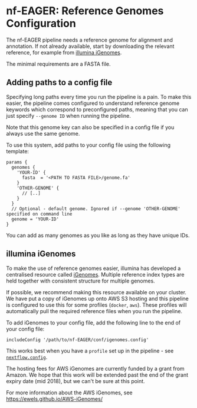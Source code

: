 # nf-EAGER: Reference Genomes Configuration

The nf-EAGER pipeline needs a reference genome for alignment and annotation. If not already available, start by downloading the relevant reference, for example from [illumina iGenomes](https://support.illumina.com/sequencing/sequencing_software/igenome.html).

The minimal requirements are a FASTA file.

## Adding paths to a config file
Specifying long paths every time you run the pipeline is a pain. To make this easier, the pipeline comes configured to understand reference genome keywords which correspond to preconfigured paths, meaning that you can just specify `--genome ID` when running the pipeline. 

Note that this genome key can also be specified in a config file if you always use the same genome.

To use this system, add paths to your config file using the following template:

```nextflow
params {
  genomes {
    'YOUR-ID' {
      fasta  = '<PATH TO FASTA FILE>/genome.fa'
    }
    'OTHER-GENOME' {
      // [..]
    }
  }
  // Optional - default genome. Ignored if --genome 'OTHER-GENOME' specified on command line
  genome = 'YOUR-ID'
}
```

You can add as many genomes as you like as long as they have unique IDs.

## illumina iGenomes
To make the use of reference genomes easier, illumina has developed a centralised resource called [iGenomes](https://support.illumina.com/sequencing/sequencing_software/igenome.html). Multiple reference index types are held together with consistent structure for multiple genomes.

If possible, we recommend making this resource available on your cluster. We have put a copy of iGenomes up onto AWS S3 hosting and this pipeline is configured to use this for some profiles (`docker`, `aws`). These profiles will automatically pull the required reference files when you run the pipeline.

To add iGenomes to your config file, add the following line to the end of your config file:

```nextflow
includeConfig '/path/to/nf-EAGER/conf/igenomes.config'
```

This works best when you have a `profile` set up in the pipeline - see [`nextflow.config`](../../nextflow.config).

The hosting fees for AWS iGenomes are currently funded by a grant from Amazon. We hope that this work will be extended past the end of the grant expiry date (mid 2018), but we can't be sure at this point.

For more information about the AWS iGenomes, see https://ewels.github.io/AWS-iGenomes/
